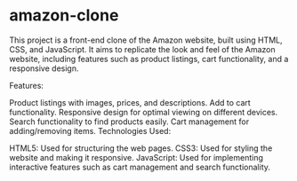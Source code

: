# amazon-clone
This project is a front-end clone of the Amazon website, built using HTML, CSS, and JavaScript. It aims to replicate the look and feel of the Amazon website, including features such as product listings, cart functionality, and a responsive design.

Features:

Product listings with images, prices, and descriptions.
Add to cart functionality.
Responsive design for optimal viewing on different devices.
Search functionality to find products easily.
Cart management for adding/removing items.
Technologies Used:

HTML5: Used for structuring the web pages.
CSS3: Used for styling the website and making it responsive.
JavaScript: Used for implementing interactive features such as cart management and search functionality.
